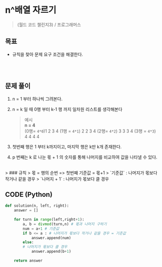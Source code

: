 # n^배열 자르기
> (월드 코드 챌린지3) / 프로그래머스    

## 목표
- 규칙을 찾아 문제 요구 조건을 해결한다.
<br>
<br>

## 문제 풀이 
1. n = 1 부터 하나씩 그려본다.
2. n = k 일 때 0행 부터 k-1 행 까지 일차원 리스트를 생각해본다<br>

    > 예시  
    > **n = 4** <br>
    > (0행= `4*0`)1 2 3 4 (1행 = `4*1`) 2 2 3 4 (2행= `4*2`) 3 3 3 4 (3행 =  `4*3`) 4 4 4 4 
3. 첫번째 행은 1 부터 k까지이고, 마지막 행은 k만 k개 존재한다.
4. p 번째는 k 로 나눈 몫 + 1 의 숫자를 통해 나머지를 비교하여 값을 나타낼 수 있다.
<br>
> ### 규칙  
> 몫 = 행의 순번 => 첫번째 기준값 = 몫+1   
>  `기준값` : 나머지가 몫보다 작거나 같을 경우 
> `나머지 + 1` : 나머지가 몫보다 클 경우

## CODE (Python)
```python
def solution(n, left, right):
    answer = []
    
    for turn in range(left,right+1):
        a, b = divmod(turn,n) # 몫과 나머지 구하기
        num = a+1 # 기준값
        if b <= a : # 나머지가 몫보다 작거나 같을 경우 = 기준값
            answer.append(num)
        else:
        # 나머지가 몫보다 클 경우 
            answer.append(b+1)
    
    return answer
```